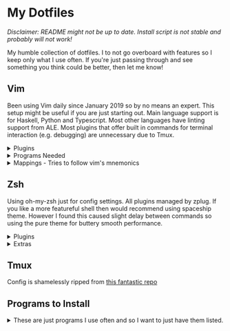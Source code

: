 # My Dotfiles

*Disclaimer: README might not be up to date. Install script is not stable and probably will not work!* 

My humble collection of dotfiles. I to not go overboard with features so I keep only what I use often.
If you're just passing through and see something you think could be better, then let me know!

## Vim

Been using Vim daily since January 2019 so by no means an expert. 
This setup might be useful if you are just starting out.
Main language support is for Haskell, Python and Typescript. Most other languages have linting support from ALE.
Most plugins that offer built in commands for terminal interaction (e.g. debugging) are unnecessary due to Tmux.

<details><summary>Plugins</summary>
<p>

**General**

  - [vim-plug](https://github.com/junegunn/vim-plug)
  - [NERDTree](https://github.com/scrooloose/nerdtree)
  - [NERDCommenter](https://github.com/scrooloose/nerdcommenter)
  - [FZF](https://github.com/junegunn/fzf.vim) *NB: Uses Ag - The Silver Searcher*
  - [vim-surround](https://github.com/tpope/vim-surround)
  - [auto-pairs](https://github.com/jiangmiao/auto-pairs)
  - [vim-gitgutter](https://github.com/airblade/vim-gitgutter)
  - [lightline](https://github.com/itchyny/lightline.vim)
  - [vim-fugitive](https://github.com/tpope/vim-fugitive)
  - [ALE: Asynchronous Lint Engine](https://github.com/w0rp/ale)
  - [LanguageClient-neovim](https://github.com/autozimu/LanguageClient-neovim)
  - [echodoc](https://github.com/Shougo/echodoc.vim)
  - [deoplete](https://github.com/Shougo/deoplete.nvim)
  - [ondark colorscheme](https://github.com/joshdick/onedark.vim)

**Python Specific**:

  - [SimpylFold](https://github.com/tmhedberg/SimpylFold)
  - [vim-virtualenv](https://github.com/plytophogy/vim-virtualenv) *NB: Install pylint in virtualenv*.

**Terraform Specific**:

  - [vim-terraform](https://github.com/hashivim/vim-terraform)

**Haskell Specific**:

  - [haskell-vim](https://github.com/neovimhaskell/haskell-vim)

Also a couple of others used only to support the above.

<p>
</details>

<details><summary>Programs Needed</summary>
<p>

  - [The Silver Searcher](https://github.com/ggreer/the_silver_searcher)
  - [Python Language Server](https://github.com/palantir/python-language-server)
  - [Haskell IDE Engine](https://github.com/haskell/haskell-ide-engine)
  - [Typescript Language Server](https://github.com/theia-ide/typescript-language-server)

</p>
</details>

<details><summary>Mappings - Tries to follow vim's mnemonics</summary>
<p>

#### Langage Server Commands

*Prefix*: `Leader+l` (Lower case L)

|  Suffix  | Command  |
| :------: | :------- |
|   `d`    | Definition |
|   `r`    | Rename |
|   `f`    | Format Document |
|   `t`    | Type Definition |
|   `x`    | References |
|   `a`    | Code Actions Menu |
|   `k`    | Hover (Loo*k*up) |
|   `m`    | Menu of all Language Server commands |
|   `h`    | Hightlight |

#### Git Commands

*Prefix*: `Leader+g`

|  Suffix  | Command  |
| :------: | :------- |
|   `s`    | Status |
|   `p`    | Push |
|   `d`    | Diff |
|   `b`    | Browse (Open repo in browser)  |
|   `l`    | Blame |

  - *NB* Type "cc" in status window to commit changes.
#### FZF Commands

|   Suffix    | Command  |
|  :------:   | :------- |
| `Leader+f`  | Fuzzy File Finder |
| `Leader+ag` | Fuzzy File Contents Search (Using Ag) |

#### Misc:

|   Suffix         | Command  |
|  :------:        | :------- |
| `Ctrl+o`         | Toggle NERDTree |
| `Tab`            | Next Completion |
| `Ctrl+(h/j/k/l)` | Switch Window in Direction  |

Arrow keys are disabled in normal mode.

</p>
</details>

## Zsh

Using oh-my-zsh just for config settings. All plugins managed by zplug.
If you like a more featureful shell then would recommend using spaceship theme.
However I found this caused slight delay between commands so using the pure theme
for buttery smooth performance.

<details><summary>Plugins</summary>
<p>

  - [zsh-completions](https://github.com/zsh-users/zsh-completions)
  - [zsh-autosuggestions](https://github.com/zsh-users/zsh-autosuggestions)
  - [zsh-syntax-highlighting](https://github.com/zsh-users/zsh-syntax-highlighting)
  - [autojump](https://github.com/wting/autojump)
  - [k](https://github.com/supercrabtree/k)
  - [pure](https://github.com/sindresorhus/pure)
  - [zsh-async](https://github.com/mafredri/zsh-async)

</p>
</details>

<details><summary>Extras</summary>
<p>

  - [ZPlug](https://github.com/zplug/zplug)
  - [Oh-My-Zsh](https://github.com/robbyrussell/oh-my-zsh)

</p>
</details>


## Tmux
Config is shamelessly ripped from [this fantastic repo](https://github.com/gpakosz/.tmux)

## Programs to Install 

<details><summary> These are just programs I use often and so I want to just have them listed.  </summary>
<p>
sds
</p>
</details>

